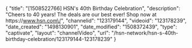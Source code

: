 {
    "title": "[1508522766] HSN's 40th Birthday Celebration",
    "description": "Cheers to 40 years!  The deals are our best ever!  Shop now at https:\/\/www.hsn.com\/",
    "channelid": "123179144",
    "videoid": "123178239",
    "date_created": "1498130901",
    "date_modified": "1508372439",
    "type": "captivate",
    "layout": "channelVideo",
    "url": "\/hsn-network\/hsn-s-40th-birthday-celebration\/123179144-123178239"
}